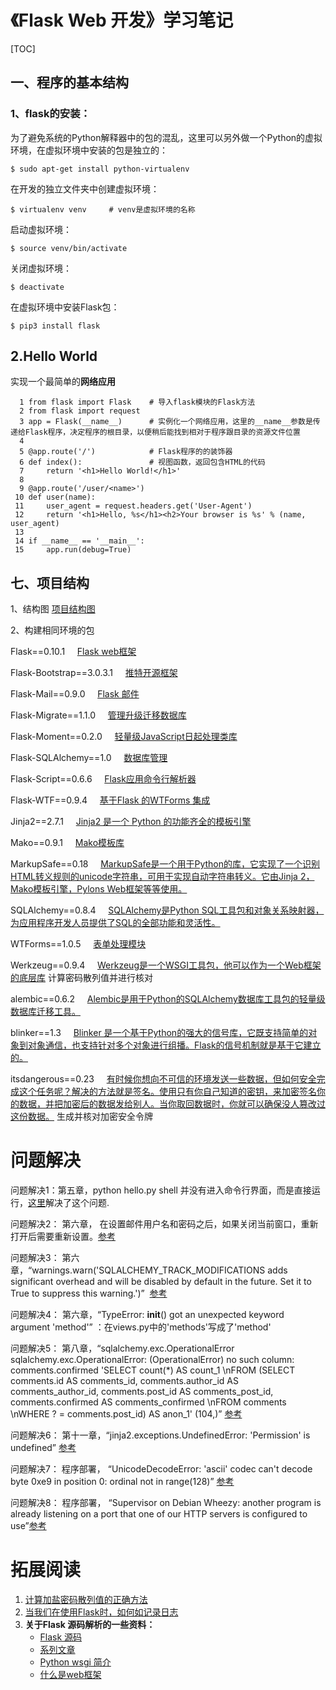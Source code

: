 # 《Flask Web 开发》学习笔记

[TOC]

## 一、程序的基本结构

### 1、flask的安装：

为了避免系统的Python解释器中的包的混乱，这里可以另外做一个Python的虚拟环境，在虚拟环境中安装的包是独立的：

```
$ sudo apt-get install python-virtualenv
```

在开发的独立文件夹中创建虚拟环境：

```
$ virtualenv venv     # venv是虚拟环境的名称
```

启动虚拟环境：

```
$ source venv/bin/activate
```

关闭虚拟环境：

```
$ deactivate
```

在虚拟环境中安装Flask包：

```
$ pip3 install flask
```


## 2.Hello World

实现一个最简单的**网络应用**

```
  1 from flask import Flask    # 导入flask模块的Flask方法
  2 from flask import request
  3 app = Flask(__name__)      # 实例化一个网络应用，这里的__name__参数是传递给Flask程序，决定程序的根目录，以便稍后能找到相对于程序跟目录的资源文件位置
  4 
  5 @app.route('/')            # Flask程序的的装饰器
  6 def index():               # 视图函数，返回包含HTML的代码
  7     return '<h1>Hello World!</h1>'
  8 
  9 @app.route('/user/<name>')
 10 def user(name):
 11     user_agent = request.headers.get('User-Agent')
 12     return '<h1>Hello, %s</h1><h2>Your browser is %s' % (name, user_agent)
 13 
 14 if __name__ == '__main__':
 15     app.run(debug=True)                                                                                                         
```

## 七、项目结构
1、结构图
[项目结构图](http://ww1.sinaimg.cn/large/bd31b54fgy1fh9gmmd1jxj20pf0pdmy1.jpg)

2、构建相同环境的包

Flask==0.10.1     [Flask web框架](http://docs.jinkan.org/docs/flask/)

Flask-Bootstrap==3.0.3.1     [推特开源框架](http://flask-bootstrap-zh.readthedocs.io/zh/latest/)

Flask-Mail==0.9.0     [Flask 邮件](https://pythonhosted.org/Flask-Mail/)

Flask-Migrate==1.1.0     [管理升级迁移数据库](https://www.google.com.hk/search?q=Flask-Migrate&rlz=1C1CHZL_zh-cnUS713US713&oq=Flask-Migrate&aqs=chrome..69i57&sourceid=chrome&ie=UTF-8&gws_rd=cr,ssl)

Flask-Moment==0.2.0     [轻量级JavaScript日起处理类库](https://github.com/miguelgrinberg/Flask-Moment)

Flask-SQLAlchemy==1.0     [数据库管理](http://www.pythondoc.com/flask-sqlalchemy/quickstart.html)

Flask-Script==0.6.6     [Flask应用命令行解析器](https://github.com/nummy/flask-script-cn)

Flask-WTF==0.9.4     [基于Flask 的WTForms 集成](http://docs.jinkan.org/docs/flask-wtf/)

Jinja2==2.7.1     [Jinja2 是一个 Python 的功能齐全的模板引擎](http://docs.jinkan.org/docs/jinja2/)

Mako==0.9.1     [Mako模板库](http://www.makotemplates.org/)

MarkupSafe==0.18     [MarkupSafe是一个用于Python的库，它实现了一个识别HTML转义规则的unicode字符串，可用于实现自动字符串转义。它由Jinja 2，Mako模板引擎，Pylons Web框架等等使用。](http://www.pocoo.org/projects/markupsafe/)

SQLAlchemy==0.8.4     [SQLAlchemy是Python SQL工具包和对象关系映射器，为应用程序开发人员提供了SQL的全部功能和灵活性。](https://www.sqlalchemy.org/)

WTForms==1.0.5     [表单处理模块](http://docs.jinkan.org/docs/flask/patterns/wtforms.html)

Werkzeug==0.9.4     [Werkzeug是一个WSGI工具包，他可以作为一个Web框架的底层库](http://werkzeug-docs-cn.readthedocs.io/zh_CN/latest/) 计算密码散列值并进行核对

alembic==0.6.2     [Alembic是用于Python的SQLAlchemy数据库工具包的轻量级数据库迁移工具。](http://alembic.zzzcomputing.com/en/latest/)

blinker==1.3     [Blinker 是一个基于Python的强大的信号库，它既支持简单的对象到对象通信，也支持针对多个对象进行组播。Flask的信号机制就是基于它建立的。](http://python.jobbole.com/85554/)

itsdangerous==0.23     [有时候你想向不可信的环境发送一些数据，但如何安全完成这个任务呢？解决的方法就是签名。使用只有你自己知道的密钥，来加密签名你的数据，并把加密后的数据发给别人。当你取回数据时，你就可以确保没人篡改过这份数据。](http://itsdangerous.readthedocs.io/en/latest/) 生成并核对加密安全令牌


# 问题解决 

问题解决1：第五章，python hello.py shell 并没有进入命令行界面，而是直接运行，[这里](http://cocode.cc/t/python-flask-app-py-shell-command-lile/5846)解决了这个问题.

问题解决2： 第六章， 在设置邮件用户名和密码之后，如果关闭当前窗口，重新打开后需要重新设置。[参考](http://cocode.cc/t/flask-web-python-shell-errno-10060/3508/23)

问题解决3： 第六章，“warnings.warn('SQLALCHEMY_TRACK_MODIFICATIONS adds significant overhead and will be disabled by default in the future. Set it to True to suppress this warning.')”  [参考](http://cocode.cc/t/flask-web-flask-sqlalchemy/3443)

问题解决4： 第六章，“TypeError: __init__() got an unexpected keyword argument 'method'” ：在views.py中的'methods'写成了'method'

问题解决5： 第八章，“sqlalchemy.exc.OperationalError
sqlalchemy.exc.OperationalError: (OperationalError) no such column: comments.confirmed 'SELECT count(*) AS count_1 \nFROM (SELECT comments.id AS comments_id, comments.author_id AS comments_author_id, comments.post_id AS comments_post_id, comments.confirmed AS comments_confirmed \nFROM comments \nWHERE ? = comments.post_id) AS anon_1' (104,)”
[参考](https://www.zhihu.com/question/41750158)

问题解决6： 第十一章，“jinja2.exceptions.UndefinedError: 'Permission' is undefined” [参考](http://cocode.cc/t/flask-11-permission-is-undefined/7185)

问题解决7： 程序部署， “UnicodeDecodeError: 'ascii' codec can't decode byte 0xe9 in position 0: ordinal not in range(128)” [参考](http://www.cnblogs.com/CasonChan/p/4669799.html)

问题解决8： 程序部署， “Supervisor on Debian Wheezy: another program is already listening on a port that one of our HTTP servers is configured to use”[参考](https://stackoverflow.com/questions/25121838/supervisor-on-debian-wheezy-another-program-is-already-listening-on-a-port-that)

# 拓展阅读
1. [计算加盐密码散列值的正确方法](https://crackstation.net/hashing-security.htm)
2. [当我们在使用Flask时，如何如记录日志](http://blog.csdn.net/iszhenyu/article/details/56846551)
3. **关于Flask 源码解析的一些资料：**
   - [Flask 源码](https://github.com/pallets/flask)
   - [系列文章](http://python.jobbole.com/87323/)
   - [Python wsgi 简介](http://cizixs.com/2014/11/08/understand-wsgi)
   - [什么是web框架](http://cizixs.com/2015/09/21/what-is-a-web-framework)



